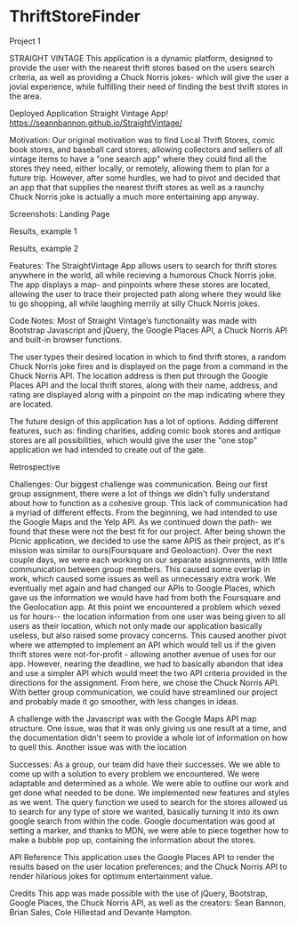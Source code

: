 # ThriftStoreFinder
Project 1

STRAIGHT VINTAGE
This application is a dynamic platform, designed to provide the user with the nearest thrift stores based on the users search criteria, as well as providing a Chuck Norris jokes- which will give the user a jovial experience, while fulfilling their need of finding the best thrift stores in the area. 

Deployed Application
Straight Vintage App! https://seannbannon.github.io/StraightVintage/

Motivation:
Our original motivation was to find Local Thrift Stores, comic book stores, and baseball card stores; allowing collectors and sellers of all vintage items to have a "one search app" where they could find all the stores they need, either locally, or remotely, allowing them to plan for a future trip. However, after some hurdles, we had to pivot and decided that an app that that supplies the nearest thrift stores as well as a raunchy Chuck Norris joke is actually a much more entertaining app anyway.

Screenshots:
Landing Page

Results, example 1

Results, example 2

Features:
The StraightVintage App allows users to search for thrift stores anywhere in the world, all while recieving a humorous Chuck Norris joke. The app displays a map- and pinpoints where these stores are located, allowing the user to trace their projected path along where they would like to go shopping, all while laughing merrily at silly Chuck Norris jokes. 

Code Notes:
Most of Straight Vintage’s functionality was made with Bootstrap Javascript and jQuery, the Google Places API, a Chuck Norris API and built-in browser functions.

The user types their desired location in which to find thrift stores, a random Chuck Norris joke fires and is displayed on the page from a command in the Chuck Norris API. The location address is then put through the Google Places API and the local thrift stores, along with their name, address, and rating are displayed along with a pinpoint on the map indicating where they are located. 

The future design of this application has a lot of options. Adding different features, such as: finding charities, adding comic book stores and antique stores are all possibilities, which would give the user the "one stop" application we had intended to create out of the gate. 



Retrospective

Challenges:
Our biggest challenge was communication. Being our first group assignment, there were a lot of things we didn't fully understand about how to function as a cohesive group. This lack of communication had a myriad of different effects. From the beginning, we had intended to use the Google Maps and the Yelp API. As we continued down the path- we found that these were not the best fit for our project. After being shown the Picnic application, we decided to use the same APIS as their project, as it's mission was similar to ours(Foursquare and Geoloaction). Over the next couple days, we were each working on our separate assignments, with little communication between group members. This caused some overlap in work, which caused some issues as well as unnecessary extra work. We eventually met again and had changed our APIs to Google Places, which gave us the information we would have had from both the Foursquare and the Geolocation app. At this point we encountered a problem which vexed us for hours-- the location information from one user was being given to all users as their location, which not only made our application basically useless, but also raised some provacy concerns. This caused another pivot where we attempted to implement an API which would tell us if the given thrift stores were not-for-profit - allowing another avenue of uses for our app. However, nearing the deadline, we had to basically abandon that idea and use a simpler API which would meet the two API criteria provided in the directions for the assignment. From here, we chose the Chuck Norris API. With better group communication, we could have streamlined our project and probably made it go smoother, with less changes in ideas. 

A challenge with the Javascript was with the Google Maps API map structure. One issue, was that it was only giving us one result at a time, and the documentation didn't seem to provide a whole lot of information on how to quell this. Another issue was with the location 

Successes:
As a group, our team did have their successes. We we able to come up with a solution to every problem we encountered. We were adaptable and determined as a whole. We were able to outline our work and get done what needed to be done. We implemented new features and styles as we went. The query function we used to search for the stores allowed us to search for any type of store we wanted, basically turning it into its own google search from within the code. Google documentation was good at setting a marker, and thanks to MDN, we were able to piece together how to make a bubble pop up, containing the information about the stores. 


API Reference
This application uses the Google Places API to render the results based on the user location preferences; and the Chuck Norris API to render hilarious jokes for optimum entertainment value. 

Credits
This app was made possible with the use of jQuery, Bootstrap, Google Places, the Chuck Norris API, as well as the creators: Sean Bannon, Brian Sales, Cole Hillestad and Devante Hampton. 

